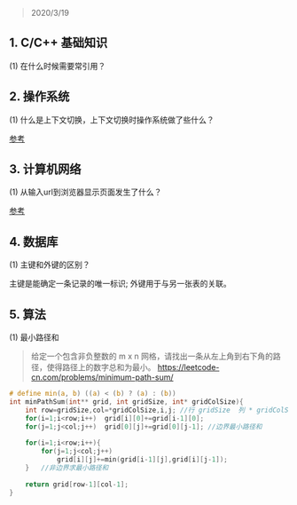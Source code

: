 > 2020/3/19 

## 1. C/C++ 基础知识
(1) 在什么时候需要常引用？

## 2. 操作系统
(1) 什么是上下文切换，上下文切换时操作系统做了些什么？

[参考](https://blog.csdn.net/qq_41359051/article/details/89673188)

## 3. 计算机网络
(1) 从输入url到浏览器显示页面发生了什么？

[参考](https://www.cnblogs.com/yuanzhiguo/p/8119470.html)

## 4. 数据库
(1) 主键和外键的区别？

主键是能确定一条记录的唯一标识;
外键用于与另一张表的关联。

## 5. 算法
(1) 最小路径和

> 给定一个包含非负整数的 m x n 网格，请找出一条从左上角到右下角的路径，使得路径上的数字总和为最小。 https://leetcode-cn.com/problems/minimum-path-sum/
```c
# define min(a, b) ((a) < (b) ? (a) : (b))
int minPathSum(int** grid, int gridSize, int* gridColSize){
    int row=gridSize,col=*gridColSize,i,j; //行 gridSize  列 * gridColSize
    for(i=1;i<row;i++)  grid[i][0]+=grid[i-1][0];
    for(j=1;j<col;j++)  grid[0][j]+=grid[0][j-1]; //边界最小路径和
    
    for(i=1;i<row;i++){
        for(j=1;j<col;j++)
            grid[i][j]+=min(grid[i-1][j],grid[i][j-1]);
    }	//非边界求最小路径和
    
    return grid[row-1][col-1];
}
```